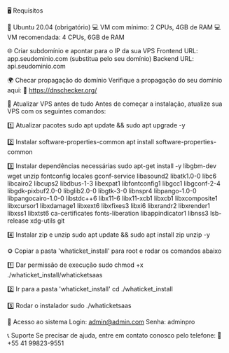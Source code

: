 🖥️ Requisitos

🐧 Ubuntu 20.04 (obrigatório)
💻 VM com mínimo: 2 CPUs, 4GB de RAM
💻 VM recomendada: 4 CPUs, 6GB de RAM

🌐 Criar subdomínio e apontar para o IP da sua VPS
Frontend URL: app.seudominio.com (substitua pelo seu domínio)
Backend URL: api.seudominio.com

🌍 Checar propagação do domínio
Verifique a propagação do seu domínio aqui:
🔗 https://dnschecker.org/

🚀 Atualizar VPS antes de tudo
Antes de começar a instalação, atualize sua VPS com os seguintes comandos:

1️⃣ Atualizar pacotes
sudo apt update && sudo apt upgrade -y

2️⃣ Instalar software-properties-common
apt install software-properties-common

3️⃣ Instalar dependências necessárias
sudo apt-get install -y libgbm-dev wget unzip fontconfig locales gconf-service libasound2 libatk1.0-0 libc6 libcairo2 libcups2 libdbus-1-3 libexpat1 libfontconfig1 libgcc1 libgconf-2-4 libgdk-pixbuf2.0-0 libglib2.0-0 libgtk-3-0 libnspr4 libpango-1.0-0 libpangocairo-1.0-0 libstdc++6 libx11-6 libx11-xcb1 libxcb1 libxcomposite1 libxcursor1 libxdamage1 libxext6 libxfixes3 libxi6 libxrandr2 libxrender1 libxss1 libxtst6 ca-certificates fonts-liberation libappindicator1 libnss3 lsb-release xdg-utils git

4️⃣ Instalar zip e unzip
sudo apt update && sudo apt install zip unzip -y

⚙️ Copiar a pasta 'whaticket_install' para root e rodar os comandos abaixo

1️⃣ Dar permissão de execução
sudo chmod +x ./whaticket_install/whaticketsaas

2️⃣ Ir para a pasta 'whaticket_install'
cd ./whaticket_install

3️⃣ Rodar o instalador
sudo ./whaticketsaas

🔑 Acesso ao sistema
Login: admin@admin.com
Senha: adminpro

📞 Suporte
Se precisar de ajuda, entre em contato conosco pelo telefone:
📱 +55 41 99823-9551